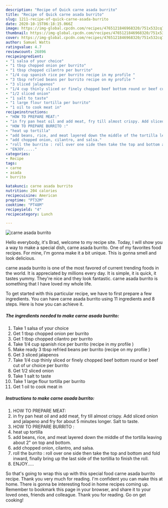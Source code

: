 ```yaml
---
description: "Recipe of Quick carne asada burrito"
title: "Recipe of Quick carne asada burrito"
slug: 1211-recipe-of-quick-carne-asada-burrito
date: 2020-10-15T06:18:15.066Z
image: https://img-global.cpcdn.com/recipes/4765121846968320/751x532cq70/carne-asada-burrito-recipe-main-photo.jpg
thumbnail: https://img-global.cpcdn.com/recipes/4765121846968320/751x532cq70/carne-asada-burrito-recipe-main-photo.jpg
cover: https://img-global.cpcdn.com/recipes/4765121846968320/751x532cq70/carne-asada-burrito-recipe-main-photo.jpg
author: Samuel Watts
ratingvalue: 4.7
reviewcount: 26896
recipeingredient:
- "1 salsa of your choice"
- "1 tbsp chopped onion per burrito"
- "1 tbsp chopped cilantro per burrito"
- "1/4 cup spanish rice per burrito recipe in my profile "
- "3 tbsp refried beans per burrito recipe on my profile "
- "3 sliced jalapenos"
- "1/4 cup thinly sliced or finely chopped beef bottom round or beef cut of ur choice per burrito"
- "1/2 sliced onion"
- "1 salt to taste"
- "1 large flour tortilla per burrito"
- "1 oil to cook meat in"
recipeinstructions:
- "HOW TO PREPARE MEAT:"
- "in fry pan heat oil and add meat, fry till almost crispy. Add sliced onion and jalapeno and fry for about 5 minutes longer. Salt to taste."
- "HOW TO PREPARE BURRITO :"
- "heat up tortilla"
- "add beans, rice, and meat layered down the middle of the tortilla leaving about 2&#34; on top and bottom."
- "add chopped onion, cilantro, and salsa."
- "roll the burrito : roll over one side then take the top and bottom and fold inward, finally bring up the last side of the tortillia to finish the roll."
- "ENJOY....."
categories:
- Recipe
tags:
- carne
- asada
- burrito

katakunci: carne asada burrito 
nutrition: 204 calories
recipecuisine: American
preptime: "PT32M"
cooktime: "PT48M"
recipeyield: "4"
recipecategory: Lunch

---
```



![carne asada burrito](https://img-global.cpcdn.com/recipes/4765121846968320/751x532cq70/carne-asada-burrito-recipe-main-photo.jpg)

Hello everybody, it's Brad, welcome to my recipe site. Today, I will show you a way to make a special dish, carne asada burrito. One of my favorites food recipes. For mine, I'm gonna make it a bit unique. This is gonna smell and look delicious.



carne asada burrito is one of the most favored of current trending foods in the world. It is appreciated by millions every day. It is simple, it is quick, it tastes yummy. They're nice and they look fantastic. carne asada burrito is something that I have loved my whole life.


To get started with this particular recipe, we have to first prepare a few ingredients. You can have carne asada burrito using 11 ingredients and 8 steps. Here is how you can achieve it.

<!--inarticleads1-->

##### The ingredients needed to make carne asada burrito:

1. Take 1 salsa of your choice
1. Get 1 tbsp chopped onion per burrito
1. Get 1 tbsp chopped cilantro per burrito
1. Take 1/4 cup spanish rice per burrito (recipe in my profile )
1. Make ready 3 tbsp refried beans per burrito (recipe on my profile )
1. Get 3 sliced jalapenos
1. Take 1/4 cup thinly sliced or finely chopped beef bottom round or beef cut of ur choice per burrito
1. Get 1/2 sliced onion
1. Take 1 salt to taste
1. Take 1 large flour tortilla per burrito
1. Get 1 oil to cook meat in




<!--inarticleads2-->

##### Instructions to make carne asada burrito:

1. HOW TO PREPARE MEAT:
1. in fry pan heat oil and add meat, fry till almost crispy. Add sliced onion and jalapeno and fry for about 5 minutes longer. Salt to taste.
1. HOW TO PREPARE BURRITO :
1. heat up tortilla
1. add beans, rice, and meat layered down the middle of the tortilla leaving about 2&#34; on top and bottom.
1. add chopped onion, cilantro, and salsa.
1. roll the burrito : roll over one side then take the top and bottom and fold inward, finally bring up the last side of the tortillia to finish the roll.
1. ENJOY.....




So that's going to wrap this up with this special food carne asada burrito recipe. Thank you very much for reading. I'm confident you can make this at home. There is gonna be interesting food in home recipes coming up. Remember to bookmark this page in your browser, and share it to your loved ones, friends and colleague. Thank you for reading. Go on get cooking!
